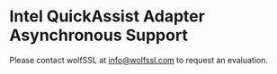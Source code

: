 # Intel QuickAssist Adapter Asynchronous Support

Please contact wolfSSL at info@wolfssl.com to request an evaluation.
